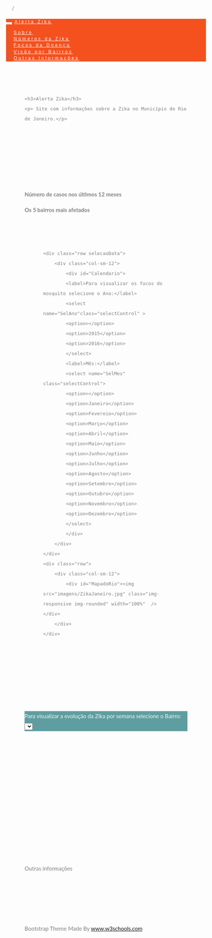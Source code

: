 ﻿<!DOCTYPE html>
<html lang="en">
<head>
  <title>Alerta Zika - Rio de Janeiro</title>
  <meta charset="utf-8">
  <meta name="viewport" content="width=device-width, initial-scale=1">
  
  <script src="https://d3js.org/d3.v4.min.js"></script>

  <link rel="stylesheet" href="https://maxcdn.bootstrapcdn.com/bootstrap/3.3.7/css/bootstrap.min.css">
  <script src="https://ajax.googleapis.com/ajax/libs/jquery/3.1.1/jquery.min.js"></script>/
  <script src="https://maxcdn.bootstrapcdn.com/bootstrap/3.3.7/js/bootstrap.min.js"></script>
  <style> /* set the CSS */

    .axis--x path 
    {
    display: none;
    }

    .line {
    fill: none;
    stroke: steelblue;
    stroke-width: 1.5px;
    }

    .bar
    {
        fill: steelblue;     
    } 

    .selecaoData
    {
        background-color: cadetblue;
        color:whitesmoke;
        align:left;
    }

    .selectControl
    {
        color:black;
    }

    body {
        font: 400 15px Lato, sans-serif;
        line-height: 1.8;
        color: #818181;
    }
  h2 {
      font-size: 24px;
      text-transform: uppercase;
      color: #303030;
      font-weight: 600;
      margin-bottom: 30px;
  }
  h4 {
      font-size: 19px;
      line-height: 1.375em;
      color: #303030;
      font-weight: 400;
      margin-bottom: 30px;
  }  
  .jumbotron {
      background-color: #f4511e;
      color: #fff;
      padding: 100px 25px;
      font-family: Montserrat, sans-serif;
  }
  .container-fluid {
      padding: 60px 50px;
  }
  .bg-grey {
      background-color: #f6f6f6;
  }
  .logo-small {
      color: #f4511e;
      font-size: 50px;
  }
  .logo {
      color: #f4511e;
      font-size: 200px;
  }
  .thumbnail {
      padding: 0 0 15px 0;
      border: none;
      border-radius: 0;
  }
  .thumbnail img {
      width: 100%;
      height: 100%;
      margin-bottom: 10px;
  }
  .carousel-control.right, .carousel-control.left {
      background-image: none;
      color: #f4511e;
  }
  .carousel-indicators li {
      border-color: #f4511e;
  }
  .carousel-indicators li.active {
      background-color: #f4511e;
  }
  .item h4 {
      font-size: 19px;
      line-height: 1.375em;
      font-weight: 400;
      font-style: italic;
      margin: 70px 0;
  }
  .item span {
      font-style: normal;
  }
  .panel {
      border: 1px solid #f4511e; 
      border-radius:0 !important;
      transition: box-shadow 0.5s;
  }
  .panel:hover {
      box-shadow: 5px 0px 40px rgba(0,0,0, .2);
  }
  .panel-footer .btn:hover {
      border: 1px solid #f4511e;
      background-color: #fff !important;
      color: #f4511e;
  }
  .panel-heading {
      color: #fff !important;
      background-color: #f4511e !important;
      padding: 25px;
      border-bottom: 1px solid transparent;
      border-top-left-radius: 0px;
      border-top-right-radius: 0px;
      border-bottom-left-radius: 0px;
      border-bottom-right-radius: 0px;
  }
  .panel-footer {
      background-color: white !important;
  }
  .panel-footer h3 {
      font-size: 32px;
  }
  .panel-footer h4 {
      color: #aaa;
      font-size: 14px;
  }
  .panel-footer .btn {
      margin: 15px 0;
      background-color: #f4511e;
      color: #fff;
  }
  .navbar {
      margin-bottom: 0;
      background-color: #f4511e;
      z-index: 9999;
      border: 0;
      font-size: 12px !important;
      line-height: 1.42857143 !important;
      letter-spacing: 4px;
      border-radius: 0;
      font-family: Montserrat, sans-serif;
  }
  .navbar li a, .navbar .navbar-brand {
      color: #fff !important;
  }
  .navbar-nav li a:hover, .navbar-nav li.active a {
      color: #f4511e !important;
      background-color: #fff !important;
  }
  .navbar-default .navbar-toggle {
      border-color: transparent;
      color: #fff !important;
  }
  footer .glyphicon {
      font-size: 20px;
      margin-bottom: 20px;
      color: #f4511e;
  }
  .slideanim {visibility:hidden;}
  .slide {
      animation-name: slide;
      -webkit-animation-name: slide;
      animation-duration: 1s;
      -webkit-animation-duration: 1s;
      visibility: visible;
  }
  @keyframes slide {
    0% {
      opacity: 0;
      transform: translateY(70%);
    } 
    100% {
      opacity: 1;
      transform: translateY(0%);
    }
  }
  @-webkit-keyframes slide {
    0% {
      opacity: 0;
      -webkit-transform: translateY(70%);
    } 
    100% {
      opacity: 1;
      -webkit-transform: translateY(0%);
    }
  }
  @media screen and (max-width: 768px) {
    .col-sm-4 {
      text-align: center;
      margin: 25px 0;
    }
    .btn-lg {
        width: 100%;
        margin-bottom: 35px;
    }
  }
  @media screen and (max-width: 480px) {
    .logo {
        font-size: 150px;
    }
  }  
</style>
</head>
<body id="myPage" data-spy="scroll" data-target=".navbar" data-offset="60">

<nav class="navbar navbar-default navbar-fixed-top">
  <div class="container">
    <div class="navbar-header">
      <button type="button" class="navbar-toggle" data-toggle="collapse" data-target="#myNavbar">
        <span class="icon-bar"></span>
        <span class="icon-bar"></span>
        <span class="icon-bar"></span>                        
      </button>
      <a class="navbar-brand" href="#myPage">Alerta Zika</a>
    </div>
    <div class="collapse navbar-collapse" id="myNavbar">
      <ul class="nav navbar-nav navbar-right">
        <li><a href="#sobre">Sobre</a></li>
        <li><a href="#emNumeros">Números da Zika</a></li>
        <li><a href="#focoZika">Focos da Doença</a></li>
        <li><a href="#visaoBairro">Visão por Bairros</a></li>
        <li><a href="#OutrasInfo">Outras Informações</a></li>
      </ul>
    </div>
  </div>
</nav>

<!-- Container (About Section) -->
<div id="sobre" class="container-fluid text-center">

    <h3>Alerta Zika</h3>
    <p> Site com informações sobre a Zika no Município do Rio de Janeiro.</p>       
    
</div>

<div id="emNumeros" class="container-fluid text-center">     
   <div class="row">    
      <div class="col-sm-6">
            <p><b>Número de casos nos últimos 12 meses</b></p>
            <div id="GrafUltimos12Meses"></div>
     </div>
     <div class="col-sm-6">
            <p><b>Os 5 bairros mais afetados</b></p>
            <div id="GrafTop10Bairros"></div>
     </div>     
</div>

<div id="focoZika" class="container-fluid text-center">  

    <div class="row selecaoData">
        <div class="col-sm-12">
            <div id="Calendario">
            <label>Para visualizar os focos do mosquito selecione o Ano:</label>
            <select name="SelAno"class="selectControl" >
            <option></option>
            <option>2015</option>
            <option>2016</option>
            </select>
            <label>Mês:</label>
            <select name="SelMes" class="selectControl">
            <option></option>
            <option>Janeiro</option>
            <option>Fevereio</option>
            <option>Março</option>
            <option>Abril</option>
            <option>Maio</option>
            <option>Junho</option>
            <option>Julho</option>
            <option>Agosto</option>
            <option>Setembro</option>
            <option>Outubro</option>
            <option>Novembro</option>
            <option>Dezembro</option>
            </select>
            </div>
        </div>
    </div>
    <div class="row">
        <div class="col-sm-12">
            <div id="MapadoRio"><img src="imagens/ZikaJaneiro.jpg" class="img-responsive img-rounded" width="100%"  /></div>
        </div>    
    </div>
</div>   
</div>
<div id="visaoBairro" class="container-fluid text-center">
    <div class="row selecaoData">
        <div class="col-sm-12">
            <div id="Calendario">
            <label>Para visualizar a evolução da Zika por semana selecione o Bairro:</label>
            <select name="SelBairro" id="SelBairro" class="selectControl" >
            <option></option> 
            </select>            
            </div>
        </div>
    </div>
    <div>
    <div class="row">
        <div class="col-sm-12">
            <div id="GrafVisaoBairro"><svg width="960" height="500"></svg></div>
        </div>    
    </div>
</div>   
</div>
<div id="OutrasInfo" class="container-fluid text-center">
    Outras informações 
</div>

<footer class="container-fluid text-center">
  <a href="#myPage" title="To Top">
    <span class="glyphicon glyphicon-chevron-up"></span>
  </a>
  <p>Bootstrap Theme Made By <a href="http://www.w3schools.com" title="Visit w3schools">www.w3schools.com</a></p>
</footer>

</body>

<script>
$(document).ready(function(){
  // Add smooth scrolling to all links in navbar + footer link
  $(".navbar a, footer a[href='#myPage']").on('click', function(event) {
    // Make sure this.hash has a value before overriding default behavior
    if (this.hash !== "") {
      // Prevent default anchor click behavior
      event.preventDefault();

      // Store hash
      var hash = this.hash;

      // Using jQuery's animate() method to add smooth page scroll
      // The optional number (900) specifies the number of milliseconds it takes to scroll to the specified area
      $('html, body').animate({
        scrollTop: $(hash).offset().top
      }, 900, function(){
   
        // Add hash (#) to URL when done scrolling (default click behavior)
        window.location.hash = hash;
      });
    } // End if
  });
  
  $(window).scroll(function() {
    $(".slideanim").each(function(){
      var pos = $(this).offset().top;

      var winTop = $(window).scrollTop();
        if (pos < winTop + 600) {
          $(this).addClass("slide");
        }
    });
  });
})
</script>

<script>

//Script Gráfico Número de Casos por mês na Cidade
var dataNumCasosMes =[
            {"Mes": "Jan-16", "NumCasos" : 6665 },
            {"Mes": "Fev-16", "NumCasos" : 8194 },
            {"Mes": "Mar-16", "NumCasos" : 6160 },
            {"Mes": "Abr-16", "NumCasos" : 5951 },
            {"Mes": "Mai-16", "NumCasos" : 3815 },
            {"Mes": "Jun-16", "NumCasos" : 1175 },
            {"Mes": "Jul-16", "NumCasos" : 378 },
            {"Mes": "Ago-16", "NumCasos" : 305 },
            {"Mes": "Set-16", "NumCasos" : 75 },
            {"Mes": "Out-16", "NumCasos" : 35 },
            {"Mes": "Nov-16", "NumCasos" : 2208 },
            {"Mes": "Dez-16", "NumCasos" : 2378 },            
        ]; 


// set the dimensions and margins of the graph
var margin = {top: 20, right: 40, bottom: 20, left: 40},
    width = 500 - margin.left - margin.right,
    height = 300 - margin.top - margin.bottom;

// set the ranges
var x = d3.scaleBand()
          .range([0, width])
          .padding(0.1);
var y = d3.scaleLinear()
          .range([height, 0]);
          
// append the svg object to the body of the pNumCasos

// append a 'group' element to 'svg'
// moves the 'group' element to the top left margin
var svg = d3.select("#GrafUltimos12Meses").append("svg")
    .attr("width", width + margin.left + margin.right)
    .attr("height", height + margin.top + margin.bottom)
  .append("g")
    .attr("transform", 
          "translate(" + margin.left + "," + margin.top + ")");

// get the data
//d3.csv("NumCasos.csv", function(error, data) {
//  if (error) throw error;

  // format the data
  dataNumCasosMes.forEach(function(d) {
    d.NumCasos = +d.NumCasos;
  });

  // Scale the range of the data in the domains
  x.domain(dataNumCasosMes.map(function(d) { return d.Mes ; }));
  y.domain([0, d3.max(dataNumCasosMes, function(d) { return d.NumCasos; })]);

  // append the rectangles for the bar chart
  svg.selectAll(".bar")
      .style("font-size", "12px" )
      .data(dataNumCasosMes)
    .enter().append("rect")
      .attr("class", "bar")
      .attr("x", function(d) { return x(d.Mes); })
      .attr("width", x.bandwidth())
      .attr("y", function(d) { return y(d.NumCasos); })
      .attr("height", function(d) { return height - y(d.NumCasos); });
      

  // add the x Axis
  svg.append("g")
      .attr("transform", "translate(0," + height + ")")
      .call(d3.axisBottom(x));

  // add the y Axis
  svg.append("g")
      .call(d3.axisLeft(y));

//});
</script>

<script>

//Script Gráfico Número de Casos por Bairro
var dataTopBairros =[
            { "Bairro": "CAMPO GRANDE", "NumCasos" : 2138 },
            { "Bairro": "SANTA CRUZ", "NumCasos" : 1800 },
            { "Bairro": "GUARATIBA", "NumCasos" : 1524},
            { "Bairro": "SEPETIBA", "NumCasos" : 1099},
            { "Bairro": "REALENGO", "NumCasos" : 1094},          
        ]; 


// set the dimensions and margins of the graph
var margin = {top: 20, right: 40, bottom: 20, left: 40},
    width = 500 - margin.left - margin.right,
    height = 300 - margin.top - margin.bottom;

// set the ranges
var x = d3.scaleBand()
          .range([0, width])
          .padding(0.1);
var y = d3.scaleLinear()
          .range([height, 0]);
          
// append the svg object to the body of the pNumCasos

// append a 'group' element to 'svg'
// moves the 'group' element to the top left margin
var svg = d3.select("#GrafTop10Bairros").append("svg")
    .attr("width", width + margin.left + margin.right)
    .attr("height", height + margin.top + margin.bottom)
  .append("g")
    .attr("transform", 
          "translate(" + margin.left + "," + margin.top + ")");

// get the data
//d3.csv("NumCasos.csv", function(error, data) {
//  if (error) throw error;

  // format the data
  dataTopBairros.forEach(function(d) {
    d.NumCasos = +d.NumCasos;
  });

  // Scale the range of the data in the domains
  x.domain(dataTopBairros.map(function(d) { return d.Bairro; }));
  y.domain([0, d3.max(dataTopBairros, function(d) { return d.NumCasos; })]);

  // append the rectangles for the bar chart
  svg.selectAll(".bar")
      .data(dataTopBairros)
    .enter().append("rect")
      .attr("class", "bar")
      .attr("x", function(d) { return x(d.Bairro); })
      .attr("width", x.bandwidth())
      .attr("y", function(d) { return y(d.NumCasos); })
      .attr("height", function(d) { return height - y(d.NumCasos); });

  // add the x Axis
  svg.append("g")
      .attr("transform", "translate(0," + height + ")")
      .call(d3.axisBottom(x));

  // add the y Axis
  svg.append("g")
      .call(d3.axisLeft(y));

//});
</script>

<script>

//Gráfico de linha com casos de Zika por Bairro

var dataBairros = [{"Bairro":"ABOLICAO"},{"Bairro":"ACARI"},{"Bairro":"AGUA SANTA"},{"Bairro":"ANCHIETA"},{"Bairro":"ANDARAI"},{"Bairro":"ANIL"},{"Bairro":"BANCARIOS"},{"Bairro":"BANGU"},{"Bairro":"BARRA DA TIJUCA"},{"Bairro":"BARRA DE GUARATIBA"},{"Bairro":"BARROS FILHO"},{"Bairro":"BENFICA"},{"Bairro":"BENTO RIBEIRO"},{"Bairro":"BONSUCESSO"},{"Bairro":"BOTAFOGO"},{"Bairro":"BRAS DE PINA"},{"Bairro":"BRAS DE PINA"},{"Bairro":"CACHAMBI"},{"Bairro":"CACUIA"},{"Bairro":"CAJU"},{"Bairro":"CAMORIM"},{"Bairro":"CAMPINHO"},{"Bairro":"CAMPO DOS AFONSOS"},{"Bairro":"CAMPO GRANDE"},{"Bairro":"CASCADURA"},{"Bairro":"CATETE"},{"Bairro":"CATUMBI"},{"Bairro":"CAVALCANTI"},{"Bairro":"CENTRO"},{"Bairro":"CIDADE DE DEUS"},{"Bairro":"CIDADE NOVA"},{"Bairro":"CIDADE UNIVERSITARIA"},{"Bairro":"COCOTA"},{"Bairro":"COELHO NETO"},{"Bairro":"COLEGIO"},{"Bairro":"COMPLEXO DO ALEMAO"},{"Bairro":"COPACABANA"},{"Bairro":"CORDOVIL"},{"Bairro":"COSME VELHO"},{"Bairro":"COSMOS"},{"Bairro":"COSTA BARROS"},{"Bairro":"CURICICA"},{"Bairro":"DEL CASTILHO"},{"Bairro":"DEODORO"},{"Bairro":"ENCANTADO"},{"Bairro":"ENGENHEIRO LEAL"},{"Bairro":"ENGENHO DE DENTRO"},{"Bairro":"ENGENHO NOVO"},{"Bairro":"ESTACIO"},{"Bairro":"FLAMENGO"},{"Bairro":"GALEAO"},{"Bairro":"GAMBOA"},{"Bairro":"GARDENIA AZUL"},{"Bairro":"GAVEA"},{"Bairro":"GLORIA"},{"Bairro":"GRAJAU"},{"Bairro":"GRUMARI"},{"Bairro":"GUADALUPE"},{"Bairro":"GUARATIBA"},{"Bairro":"HIGIENOPOLIS"},{"Bairro":"HONORIO GURGEL"},{"Bairro":"HUMAITA"},{"Bairro":"INHAUMA"},{"Bairro":"IPANEMA"},{"Bairro":"IRAJA"},{"Bairro":"ITANHANGA"},{"Bairro":"JACARE"},{"Bairro":"JACAREPAGUA"},{"Bairro":"JACAREZINHO"},{"Bairro":"JARDIM AMERICA"},{"Bairro":"JARDIM BOTANICO"},{"Bairro":"JARDIM CARIOCA"},{"Bairro":"JARDIM GUANABARA"},{"Bairro":"JARDIM SULACAP"},{"Bairro":"JOA"},{"Bairro":"LAGOA"},{"Bairro":"LARANJEIRAS"},{"Bairro":"LEBLON"},{"Bairro":"LEME"},{"Bairro":"LINS DE VASCONCELOS"},{"Bairro":"MADUREIRA"},{"Bairro":"MAGALHAES BASTOS"},{"Bairro":"MANGUEIRA"},{"Bairro":"MANGUINHOS"},{"Bairro":"MARACANA"},{"Bairro":"MARECHAL HERMES"},{"Bairro":"MARIA DA GRACA"},{"Bairro":"MEIER"},{"Bairro":"MONERO"},{"Bairro":"OLARIA"},{"Bairro":"OSWALDO CRUZ"},{"Bairro":"PACIENCIA"},{"Bairro":"PADRE MIGUEL"},{"Bairro":"PAQUETA"},{"Bairro":"PARADA DE LUCAS"},{"Bairro":"PARQUE ANCHIETA"},{"Bairro":"PARQUE COLUMBIA"},{"Bairro":"PAVUNA"},{"Bairro":"PECHINCHA"},{"Bairro":"PEDRA DE GUARATIBA"},{"Bairro":"PENHA"},{"Bairro":"PENHA CIRCULAR"},{"Bairro":"PIEDADE"},{"Bairro":"PILARES"},{"Bairro":"PITANGUEIRAS"},{"Bairro":"PORTUGUESA"},{"Bairro":"PRACA DA BANDEIRA"},{"Bairro":"PRACA SECA"},{"Bairro":"QUINTINO BOCAIUVA"},{"Bairro":"RAMOS"},{"Bairro":"REALENGO"},{"Bairro":"RECREIO DOS BANDEIRANTES"},{"Bairro":"RIACHUELO"},{"Bairro":"RIBEIRA"},{"Bairro":"RICARDO DE ALBUQUERQUE"},{"Bairro":"RIO COMPRIDO"},{"Bairro":"ROCHA"},{"Bairro":"ROCHA MIRANDA"},{"Bairro":"ROCINHA"},{"Bairro":"SAMPAIO"},{"Bairro":"SANTA CRUZ"},{"Bairro":"SANTA TERESA"},{"Bairro":"SANTISSIMO"},{"Bairro":"SANTO CRISTO"},{"Bairro":"SAO CONRADO"},{"Bairro":"SAO CRISTOVAO"},{"Bairro":"SAO FRANCISCO XAVIER"},{"Bairro":"SAUDE"},{"Bairro":"SENADOR CAMARA"},{"Bairro":"SENADOR VASCONCELOS"},{"Bairro":"SEPETIBA"},{"Bairro":"TANQUE"},{"Bairro":"TAQUARA"},{"Bairro":"TAUA"},{"Bairro":"TIJUCA"},{"Bairro":"TODOS OS SANTOS"},{"Bairro":"TOMAS COELHO"},{"Bairro":"TURIACU"},{"Bairro":"URCA"},{"Bairro":"VARGEM GRANDE"},{"Bairro":"VARGEM PEQUENA"},{"Bairro":"VAZ LOBO"},{"Bairro":"VICENTE DE CARVALHO"},{"Bairro":"VIDIGAL"},{"Bairro":"VIGARIO GERAL"},{"Bairro":"VILA DE PENHA"},{"Bairro":"VILA ISABEL"},{"Bairro":"VILA KOSMOS"},{"Bairro":"VILA MILITAR"},{"Bairro":"VILA VALQUEIRE"},{"Bairro":"VISTA ALEGRE"},{"Bairro":"ZUMBI"}];

var dataCasosPrevistoReal = [{"Data":20151005,"Bairro":"CAMPO GRANDE","Previsto":28.0,"Real":10.0},{"Data":20151012,"Bairro":"CAMPO GRANDE","Previsto":28.0,"Real":10.0},{"Data":20151019,"Bairro":"CAMPO GRANDE","Previsto":27.0,"Real":10.0},{"Data":20151026,"Bairro":"CAMPO GRANDE","Previsto":13.0,"Real":10.0},{"Data":20151102,"Bairro":"CAMPO GRANDE","Previsto":15.0,"Real":12.0},{"Data": 20151109,"Bairro":"CAMPO GRANDE","Previsto":12.0,"Real":1.0}];

var Colunas = ['Data','Real', 'Previsto']

var selBairro = d3.select("#SelBairro")
  .selectAll('option')
	.data(dataBairros).enter()
	.append('option')
		.text(function (d) { return d.Bairro; });

/*var svg = d3.select("svg"),
    margin = {top: 20, right: 80, bottom: 30, left: 50},
    width = svg.attr("width") - margin.left - margin.right,
    height = svg.attr("height") - margin.top - margin.bottom,
    g = svg.append("g").attr("transform", "translate(" + margin.left + "," + margin.top + ")");
*/


var margin = {top: 20, right: 80, bottom: 30, left: 50},
    width = 960 - margin.left - margin.right,
    height = 500 - margin.top - margin.bottom;


// append the svg object to the body of the pNumCasos

// append a 'group' element to 'svg'
// moves the 'group' element to the top left margin
var svg = d3.select("#GrafVisaoBairro").append("svg")
    .attr("width", width - margin.left - margin.right)
    .attr("height", height - margin.top - margin.bottom)
  /*.append("g")
    .attr("transform", 
          "translate(" + margin.left + "," + margin.top + ")");*/
 g = svg.append("g").attr("transform", "translate(" + margin.left + "," + margin.top + ")");


var parseTime = d3.timeParse("%Y%m%d");

var x = d3.scaleTime().range([0, width]),
    y = d3.scaleLinear().range([height, 0]),
    z = d3.scaleOrdinal(d3.schemeCategory10);

var line = d3.line()
    .curve(d3.curveBasis)
    .x(function(d) { return x(d.date); })
    .y(function(d) { return y(d.temperature); });

//d3.tsv("data.tsv", type, function(error, data) {
  //if (error) throw error;

  //var cities = data.columns.slice(1).map(function(id) {
    var cities = Colunas.slice(1).map(function(id) {
    return {
      id: id,
      values: dataCasosPrevistoReal.map(function(d) {
        return {date: d.Data, temperature: d[id]};
      })
    };
  });

  x.domain(d3.extent(dataCasosPrevistoReal, function(d) { return d.data; }));

  y.domain([
    d3.min(cities, function(c) { return d3.min(c.values, function(d) { return d.temperature; }); }),
    d3.max(cities, function(c) { return d3.max(c.values, function(d) { return d.temperature; }); })
  ]);

  z.domain(cities.map(function(c) { return c.id; }));

  g.append("g")
      .attr("class", "axis axis--x")
      .attr("transform", "translate(0," + height + ")")
      .call(d3.axisBottom(x));

  g.append("g")
      .attr("class", "axis axis--y")
      .call(d3.axisLeft(y))
    .append("text")
      .attr("transform", "rotate(-90)")
      .attr("y", 6)
      .attr("dy", "0.71em")
      .attr("fill", "#000")
      .text("Temperature, ºF");

  var city = g.selectAll(".city")
    .data(cities)
    .enter().append("g")
      .attr("class", "city");

  city.append("path")
      //.filter(function(d) { return d.close < 40000 })
      .attr("class", "line")
      .attr("d", function(d) { return line(d.values); })
      .style("stroke", function(d) { return z(d.id); });

  city.append("text")
      .datum(function(d) { return {id: d.id, value: d.values[d.values.length - 1]}; })
      .attr("transform", function(d) { return "translate(" + x(d.value.date) + "," + y(d.value.temperature) + ")"; })
      .attr("x", 3)
      .attr("dy", "0.35em")
      .style("font", "10px sans-serif")
      .text(function(d) { return d.id; });


//});

function type(d, _, columns) {
  d.date = parseTime(d.date);
  for (var i = 1, n = columns.length, c; i < n; ++i) d[c = columns[i]] = +d[c];
  return d;
}

</script>

</html>
